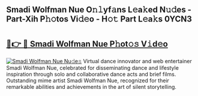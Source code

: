 ## Smadi Wolfman Nue O𝚗𝚕yf𝚊ns L𝚎a𝚔ed N𝚞𝚍es - Part-Xih P𝚑𝚘tos Vi𝚍𝚎o - H𝚘𝚝 Part L𝚎a𝚔s 0YCN3

# <h2><a href="http://kfa9d9.oniu.top/?m=Smadi+Wolfman+Nue">🔗👉 🔴 Smadi Wolfman Nue P𝚑ot𝚘𝚜 V𝚒d𝚎o</a></h2>

[![Smadi Wolfman Nue Nu𝚍e𝚜](https://i.imgur.com/0qMVB7G.gif)](http://kfa9d9.oniu.top/?m=Smadi+Wolfman+Nue)
Virtual dance innovator and web entertainer Smadi Wolfman Nue, celebrated for disseminating dance and lifestyle inspiration through solo and collaborative dance acts and brief films. Outstanding mime artist Smadi Wolfman Nue, recognized for their remarkable abilities and achievements in the art of silent storytelling.  
